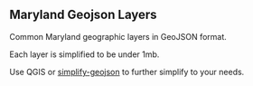 ## Maryland Geojson Layers

Common Maryland geographic layers in GeoJSON format.

Each layer is simplified to be under 1mb.

Use QGIS or [simplify-geojson](https://github.com/maxogden/simplify-geojson) to further simplify to your needs.

